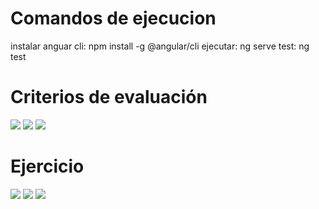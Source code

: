 # Comandos de ejecucion
instalar anguar cli:
npm install -g @angular/cli
ejecutar:
ng serve
test: 
ng test
# Criterios de evaluación
![](docs/file1.jpeg?raw=true)
![](docs/file2.jpeg?raw=true)
![](docs/file3.jpeg?raw=true)

# Ejercicio
![](docs/file4.jpeg?raw=true)
![](docs/file5.jpeg?raw=true)
![](docs/file6.jpeg?raw=true)
